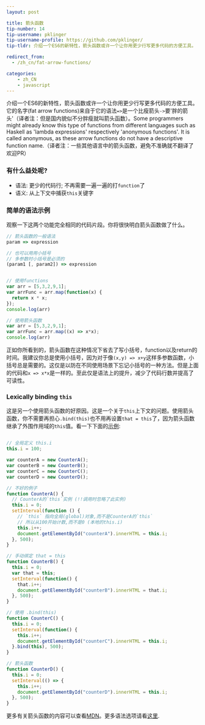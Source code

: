```yaml
---
layout: post

title: 箭头函数
tip-number: 14
tip-username: pklinger
tip-username-profile: https://github.com/pklinger/
tip-tldr: 介绍一个ES6的新特性，箭头函数或许一个让你用更少行写更多代码的方便工具。

redirect_from:
  - /zh_cn/fat-arrow-functions/

categories:
    - zh_CN
    - javascript
---
```



介绍一个ES6的新特性，箭头函数或许一个让你用更少行写更多代码的方便工具。它的名字(fat arrow functions)来自于它的语法`=>`是一个比瘦箭头`->`要'胖的箭头'（译者注：但是国内貌似不分胖瘦就叫箭头函数）。Some programmers might already know this type of functions from different languages such as Haskell as 'lambda expressions' respectively 'anonymous functions'. It is called anonymous, as these arrow functions do not have a descriptive function name.（译者注：一些其他语言中的箭头函数，避免不准确就不翻译了 欢迎PR）

### 有什么益处呢?
* 语法: 更少的代码行; 不再需要一遍一遍的打`function`了
* 语义: 从上下文中捕获`this`关键字

### 简单的语法示例
观察一下这两个功能完全相同的代码片段。你将很快明白箭头函数做了什么。

```javascript
// 箭头函数的一般语法
param => expression

// 也可以用用小括号
// 多参数时小括号是必须的
(param1 [, param2]) => expression


// 使用functions
var arr = [5,3,2,9,1];
var arrFunc = arr.map(function(x) {
  return x * x;
});
console.log(arr)

// 使用箭头函数
var arr = [5,3,2,9,1];
var arrFunc = arr.map((x) => x*x);
console.log(arr)
```

正如你所看到的，箭头函数在这种情况下省去了写小括号，function以及return的时间。我建议你总是使用小括号，因为对于像`(x,y) => x+y`这样多参数函数，小括号总是需要的。这仅是以防在不同使用场景下忘记小括号的一种方法。但是上面的代码和`x => x*x`是一样的。至此仅是语法上的提升，减少了代码行数并提高了可读性。

### Lexically binding `this`

这是另一个使用箭头函数的好原因。这是一个关于`this`上下文的问题。使用箭头函数，你不需要再担心`.bind(this)`也不用再设置`that = this`了，因为箭头函数继承了外围作用域的`this`值。看一下下面的[示例](https://jsfiddle.net/pklinger/rw94oc11/):

```javascript

// 全局定义 this.i
this.i = 100;

var counterA = new CounterA();
var counterB = new CounterB();
var counterC = new CounterC();
var counterD = new CounterD();

// 不好的例子
function CounterA() {
  // CounterA的`this`实例 (!!调用时忽略了此实例)
  this.i = 0;
  setInterval(function () {
    // `this` 指向全局(global)对象,而不是CounterA的`this`
    // 所以从100开始计数,而不是0 (本地的this.i)
    this.i++;
    document.getElementById("counterA").innerHTML = this.i;
  }, 500);
}

// 手动绑定 that = this
function CounterB() {
  this.i = 0;
  var that = this;
  setInterval(function() {
    that.i++;
    document.getElementById("counterB").innerHTML = that.i;
  }, 500);
}

// 使用 .bind(this)
function CounterC() {
  this.i = 0;
  setInterval(function() {
    this.i++;
    document.getElementById("counterC").innerHTML = this.i;
  }.bind(this), 500);
}

// 箭头函数
function CounterD() {
  this.i = 0;
  setInterval(() => {
    this.i++;
    document.getElementById("counterD").innerHTML = this.i;
  }, 500);
}
```

更多有关箭头函数的内容可以查看[MDN](https://developer.mozilla.org/zh-CN/docs/Web/JavaScript/Reference/Functions/Arrow_functions)。更多语法选项请看[这里](http://jsrocks.org/2014/10/arrow-functions-and-their-scope/).

